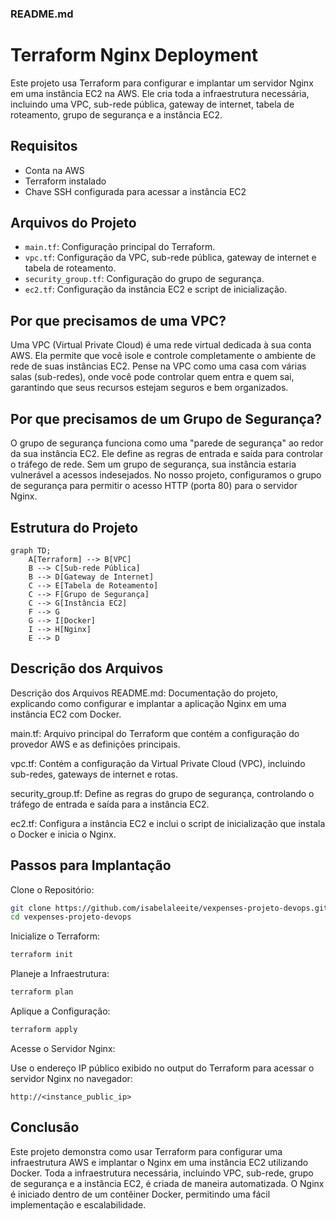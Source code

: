 ### README.md

# Terraform Nginx Deployment

Este projeto usa Terraform para configurar e implantar um servidor Nginx em uma instância EC2 na AWS. Ele cria toda a infraestrutura necessária, incluindo uma VPC, sub-rede pública, gateway de internet, tabela de roteamento, grupo de segurança e a instância EC2.

## Requisitos

- Conta na AWS
- Terraform instalado
- Chave SSH configurada para acessar a instância EC2

## Arquivos do Projeto

- `main.tf`: Configuração principal do Terraform.
- `vpc.tf`: Configuração da VPC, sub-rede pública, gateway de internet e tabela de roteamento.
- `security_group.tf`: Configuração do grupo de segurança.
- `ec2.tf`: Configuração da instância EC2 e script de inicialização.

## Por que precisamos de uma VPC?

Uma VPC (Virtual Private Cloud) é uma rede virtual dedicada à sua conta AWS. Ela permite que você isole e controle completamente o ambiente de rede de suas instâncias EC2. Pense na VPC como uma casa com várias salas (sub-redes), onde você pode controlar quem entra e quem sai, garantindo que seus recursos estejam seguros e bem organizados.

## Por que precisamos de um Grupo de Segurança?

O grupo de segurança funciona como uma "parede de segurança" ao redor da sua instância EC2. Ele define as regras de entrada e saída para controlar o tráfego de rede. Sem um grupo de segurança, sua instância estaria vulnerável a acessos indesejados. No nosso projeto, configuramos o grupo de segurança para permitir o acesso HTTP (porta 80) para o servidor Nginx.

## Estrutura do Projeto

```mermaid
graph TD;
    A[Terraform] --> B[VPC]
    B --> C[Sub-rede Pública]
    B --> D[Gateway de Internet]
    C --> E[Tabela de Roteamento]
    C --> F[Grupo de Segurança]
    C --> G[Instância EC2]
    F --> G
    G --> I[Docker]
    I --> H[Nginx]
    E --> D
```


## Descrição dos Arquivos

Descrição dos Arquivos
README.md: Documentação do projeto, explicando como configurar e implantar a aplicação Nginx em uma instância EC2 com Docker.

main.tf: Arquivo principal do Terraform que contém a configuração do provedor AWS e as definições principais.

vpc.tf: Contém a configuração da Virtual Private Cloud (VPC), incluindo sub-redes, gateways de internet e rotas.

security_group.tf: Define as regras do grupo de segurança, controlando o tráfego de entrada e saída para a instância EC2.

ec2.tf: Configura a instância EC2 e inclui o script de inicialização que instala o Docker e inicia o Nginx.

## Passos para Implantação

Clone o Repositório:

```sh
git clone https://github.com/isabelaleeite/vexpenses-projeto-devops.git
cd vexpenses-projeto-devops
```

Inicialize o Terraform:

```sh
terraform init
```

Planeje a Infraestrutura:

```sh
terraform plan
```

Aplique a Configuração:

```sh
terraform apply
```

Acesse o Servidor Nginx:

Use o endereço IP público exibido no output do Terraform para acessar o servidor Nginx no navegador:

```arduino
http://<instance_public_ip>
```
## Conclusão

Este projeto demonstra como usar Terraform para configurar uma infraestrutura AWS e implantar o Nginx em uma instância EC2 utilizando Docker. Toda a infraestrutura necessária, incluindo VPC, sub-rede, grupo de segurança e a instância EC2, é criada de maneira automatizada. O Nginx é iniciado dentro de um contêiner Docker, permitindo uma fácil implementação e escalabilidade.